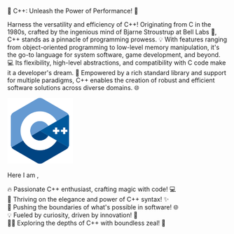 🚀 C++: Unleash the Power of Performance! 🚀

Harness the versatility and efficiency of C++! Originating from C in the 1980s, crafted by the ingenious mind of Bjarne Stroustrup at Bell Labs 🏢, C++ stands as a pinnacle of programming prowess. 💡 With features ranging from object-oriented programming to low-level memory manipulation, it's the go-to language for system software, game development, and beyond. 💻 Its flexibility, high-level abstractions, and compatibility with C code make it a developer's dream. 🌟 Empowered by a rich standard library and support for multiple paradigms, C++ enables the creation of robust and efficient software solutions across diverse domains. 🌐

<img src="https://github.com/devicons/devicon/blob/master/icons/cplusplus/cplusplus-original.svg" alt="C++" width="150" height="150">

Here I am ,

🔥 Passionate C++ enthusiast, crafting magic with code! 💻  
🌟 Thriving on the elegance and power of C++ syntax! ✨  
🚀 Pushing the boundaries of what's possible in software! 🌐  
💡 Fueled by curiosity, driven by innovation! 🚀  
👨‍💻 Exploring the depths of C++ with boundless zeal! 🌌
